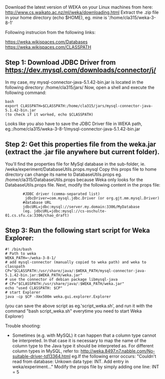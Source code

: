 Download the latest version of WEKA on your Linux machines from here: http://www.cs.waikato.ac.nz/ml/weka/downloading.html
Extract the .zip file in your home directory (echo $HOME), eg. mine is '/home/cla315/weka-3-8-1'

Following instrucion from the following links:

https://weka.wikispaces.com/Databases
https://weka.wikispaces.com/CLASSPATH

## Step 1: Download JDBC Driver from https://dev.mysql.com/downloads/connector/j/
In my case, my mysql-connector-java-5.1.42-bin.jar is located in the following directory: /home/cla315/jars/
Now, open a shell and execute the following command:

    bash
    export CLASSPATH=$CLASSPATH:/home/cla315/jars/mysql-connector-java-5.1.42-bin.jar
    (to check if it worked, echo $CLASSPATH)
Looks like you also have to save the JDBC Driver file in WEKA path, eg.:/home/cla315/weka-3-8-1/mysql-connector-java-5.1.42-bin.jar
  
## Step 2: Get this properties file from the weka.jar (extract the .jar file anywhere but current folder). 
You'll find the properties file for MySql database in the sub-folder, 
      ie. /weka/experiment/DatabaseUtils.props.mysql
      Copy this props file to home directory can change its name to DatabaseUtils.props 
      eg. /home/cla315/DatabaseUtils.props
      because Weka only looks for the DatabaseUtils.props file.
      Next, modify the following content in the props file:
      
            #JDBC driver (comma-separated list)
             jdbcDriver=com.mysql.jdbc.Driver (or org.gjt.mm.mysql.Driver)
            #database URL
            jdbcURL=jdbc:mysql://server.my.domain:3306/MyDatabase
            (eg. jdbcURL=jdbc:mysql://cs-oschulte-01.cs.sfu.ca:3306/chao_draft)

## Step 3: Run the following start script for Weka Explorer:
    #! /bin/bash
    # Path to weka
    WEKA_PATH=~/weka-3-8-1/
    # add mysql-connector (manually copied to weka path) and weka to classpath
    CP="$CLASSPATH:/usr/share/java/:$WEKA_PATH/mysql-connector-java-5.1.42-bin.jar:$WEKA_PATH/weka.jar"
    # use the connector of debian package libmysql-java
    # CP="$CLASSPATH:/usr/share/java/:$WEKA_PATH/weka.jar"
    echo "used CLASSPATH: $CP"
    # start Explorer
    java -cp $CP -Xmx500m weka.gui.explorer.Explorer
 (you can save the above script as eg.'script_weka.sh', and run it with the command "bash script_weka.sh" everytime you need to start Weka Explorer)
    

Trouble shooting:
   + Sometimes (e.g. with MySQL) it can happen that a column type cannot be interpreted. 
    In that case it is necessary to map the name of the column type to the Java type it should be interpreted as.
    For different column types in MySQL, refer to: http://weka.8497.n7.nabble.com/No-suitable-driver-td13364.html
      eg.If the following error occurs: "Couldn't read from database: Unkown data type: INT. Add entry in weka/experiment..."
         Modify the props file by simply adding one line: INT = 5
